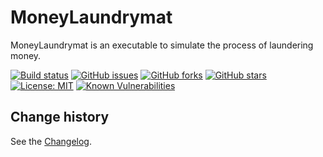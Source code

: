 MoneyLaundrymat
=============

MoneyLaundrymat is an executable to simulate the process of laundering money.

[![Build status](https://ci.appveyor.com/api/projects/status/qn0qec3gd84nd89k?svg=true)](https://ci.appveyor.com/project/SeppPenner/moneylaundrymat)
[![GitHub issues](https://img.shields.io/github/issues/SeppPenner/MoneyLaundrymat.svg)](https://github.com/SeppPenner/MoneyLaundrymat/issues)
[![GitHub forks](https://img.shields.io/github/forks/SeppPenner/MoneyLaundrymat.svg)](https://github.com/SeppPenner/MoneyLaundrymat/network)
[![GitHub stars](https://img.shields.io/github/stars/SeppPenner/MoneyLaundrymat.svg)](https://github.com/SeppPenner/MoneyLaundrymat/stargazers)
[![License: MIT](https://img.shields.io/badge/License-MIT-blue.svg)](https://raw.githubusercontent.com/SeppPenner/MoneyLaundrymat/master/License.txt)
[![Known Vulnerabilities](https://snyk.io/test/github/SeppPenner/MoneyLaundrymat/badge.svg)](https://snyk.io/test/github/SeppPenner/MoneyLaundrymat)

Change history
--------------

See the [Changelog](https://github.com/SeppPenner/MoneyLaundrymat/blob/master/Changelog.md).